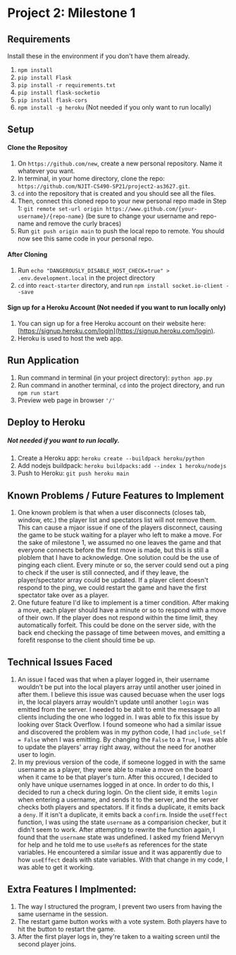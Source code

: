 # Project 2: Milestone 1

## Requirements
Install these in the environment if you don't have them already.
1. `npm install`
2. `pip install Flask`
3. `pip install -r requirements.txt`
4. `pip install flask-socketio`
5. `pip install flask-cors`
6. `npm install -g heroku` (Not needed if you only want to run locally)

## Setup
#### Clone the Repositoy
1. On `https://github.com/new`, create a new personal repository. Name it whatever you want.
2. In terminal, in your home directory, clone the repo: `https://github.com/NJIT-CS490-SP21/project2-as3627.git`.
3. `cd` into the repository that is created and you should see all the files.
4. Then, connect this cloned repo to your new personal repo made in Step 1: `git remote set-url origin https://www.github.com/{your-username}/{repo-name}` 
(be sure to change your username and repo-name and remove the curly braces)
5. Run `git push origin main` to push the local repo to remote. You should now see this same code in your personal repo.

#### After Cloning
1. Run `echo "DANGEROUSLY_DISABLE_HOST_CHECK=true" > .env.development.local` in the project directory
2. `cd` into `react-starter` directory, and run `npm install socket.io-client --save`

#### Sign up for a Heroku Account (Not needed if you want to run locally only)
1. You can sign up for a free Heroku account on their website here: [https://signup.heroku.com/login](https://signup.heroku.com/login).
2. Heroku is used to host the web app.

## Run Application
1. Run command in terminal (in your project directory): `python app.py`
2. Run command in another terminal, `cd` into the project directory, and run `npm run start`
3. Preview web page in browser `'/'`

## Deploy to Heroku
##### Not needed if you want to run locally.
1. Create a Heroku app: `heroku create --buildpack heroku/python`
2. Add nodejs buildpack: `heroku buildpacks:add --index 1 heroku/nodejs`
3. Push to Heroku: `git push heroku main`


## Known Problems / Future Features to Implement
1. One known problem is that when a user disconnects (closes tab, window, etc.) the player list and 
spectators list will not remove them. This can cause a mjaor issue if one of the players disconnect,
causing the game to be stuck waiting for a player who left to make a move. For the sake of milestone 1, we
assumed no one leaves the game and that everyone connects before the first move is made, but this is still
a ploblem that I have to acknowledge. One solution could be the use of pinging each client. Every minute or so,
the server could send out a ping to check if the user is still connected, and if they leave, the player/spectator array 
could be updated. If a player client doesn't respond to the ping, we could restart the game and have the first spectator 
take over as a player. 
2. One future feature I'd like to implement is a timer condition. After making a move, each player should have a minute or so to 
respond with a move of their own. If the player does not respond within the time limit, they automatically forfeit. This could be done
on the server side, with the back end checking the passage of time between moves, and emitting a forefit response to the client 
should time be up.

## Technical Issues Faced
1. An issue I faced was that when a player logged in, their username wouldn't be put into the local players array until another user joined in after them.
I believe this issue was caused becuase when the user logs in, the local players array wouldn't update until another `login` was emitted from the server.
I needed to be ablt to emit the message to all clients including the one who logged in. I was able to fix this issue by looking over Stack Overflow. I found 
someone who had a similar issue and discovered the problem was in my python code, I had `include_self = False` when I was emitting. By changing the `False` to 
a `True`, I was able to update the players' array right away, without the need for another user to login.
2. In my previous version of the code, if someone logged in with the same username as a player, they were able to make a move on the board
when it came to be that player's turn. After this occured, I decided to only have unique usernames logged in at once. In order to do this, I 
decided to run a check during login. On the client side, it emits `login` when entering a username, and sends it
to the server, and the server checks both players and spectators. If it finds a duplicate, it emits back a `deny`. If it isn't a duplicate,
it emits back a `confirm`. Inside the `useEffect` function, I was using the state `username` as a comparision checker, but it didn't seem to work.
After attempting to rewrite the function again, I found that the `username` state was undefined. I asked my friend Mervyn for help and he told me 
to use `useRef`s as references for the state variables. He encountered a similar issue and it was apparently due to how `useEffect` deals with state variables.
With that change in my code, I was able to get it working.


## Extra Features I Implmented:
1. The way I structured the program, I prevent two users from having the same username in the session. 
2. The restart game button works with a vote system. Both players have to hit the button to restart the game.
3. After the first player logs in, they're taken to a waiting screen until the second player joins.